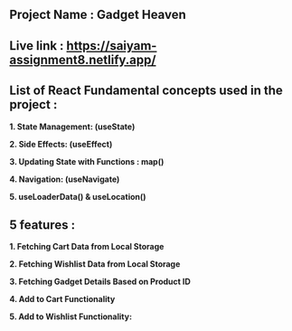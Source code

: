 ## Project Name : Gadget Heaven

## Live link : https://saiyam-assignment8.netlify.app/

## List of React Fundamental concepts used in the project :
**1. State Management: (useState)**

**2. Side Effects: (useEffect)**

**3. Updating State with Functions : map()**

**4. Navigation: (useNavigate)**

**5. useLoaderData() & useLocation()**

##  5 features : 

**1. Fetching Cart Data from Local Storage**

**2. Fetching Wishlist Data from Local Storage**

**3. Fetching Gadget Details Based on Product ID**

**4. Add to Cart Functionality**

**5. Add to Wishlist Functionality:**


